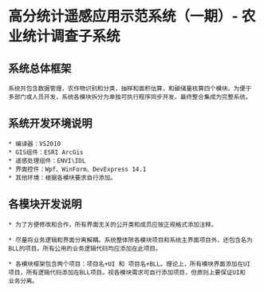 # 高分统计遥感应用示范系统（一期）- 农业统计调查子系统

## 系统总体框架

    系统共包含数据管理，农作物识别和分类，抽样和面积估算，和碳储量核算四个模块。为便于
    多部门或人员开发，系统各模块拆分为单独可执行程序同步开发。最终整合集成为完整系统。

## 系统开发环境说明

    * 编译器：VS2010
    * GIS组件：ESRI ArcGis
    * 遥感处理组件：ENVI\IDL
    * 界面控件：Wpf、WinForm、DevExpress 14.1
    * 其他环境：根据各模块要求自行添加。

## 各模块开发说明

    * 为了方便修改和合作，所有界面无关的公开类和成员应按正规格式添加注释。

    * 尽量将业务逻辑和界面分离解耦。系统整体除各模块项目和系统主界面项目外，还包含名为 BLL的项目。所有公用的业务逻辑代码均应添加在此项目。

    * 各模块框架包含两个项目：项目名+UI 和 项目名+BLL。理论上，所有模块界面添加在UI 项目，所有逻辑代码添加在BLL项目。视各模块需求可自行添加项目，但原则上要保证UI和      业务分离。

